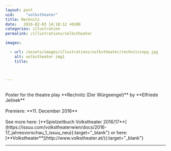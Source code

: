 ```yaml
---
layout: post
uid:     "volkstheater"
title: Rechnitz
date:   2016-02-03 14:18:12 +0100
categories: illustration
permalink: /illustrations/volkstheater

images:

  - url: /assets/images/illustrations/volkstheater/rechnitzcopy.jpg
    alt: volkstheater img1
    title:



---
```

<br>
Poster for the theatre play **Rechnitz (Der Würgeengel)** by **Elfriede Jelinek**
<br>
<br>
Premiere: **11. December 2016**
<br>
<br>
See more here:
  [**Spielzeitbuch Volkstheater 2016/17**](https://issuu.com/volkstheaterwien/docs/2016-17_jahresvorschau_1_issuu_neu){:target="_blank"}
or here:
[**Volkstheater**](http://www.volkstheater.at/){:target="_blank"}


---
